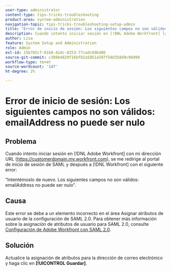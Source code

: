 ```yaml
---
user-type: administrator
content-type: tips-tricks-troubleshooting
product-area: system-administration
navigation-topic: tips-tricks-troubleshooting-setup-admin
title: "Error de inicio de sesión: Los siguientes campos no son válidos: emailAddress no puede ser nulo"
description: Cuando intento iniciar sesión en [!DNL Adobe Workfront] la dirección URL de mi dominio, se me redirige al portal de inicio de sesión de SAML y después a [!DNL Workfront] con un error que indica que el campo emailAddr no puede ser nulo.
author: Lisa
feature: System Setup and Administration
role: Admin
exl-id: 15b702cf-61b8-41dc-8253-77cadc69bd80
source-git-commit: c389b4829f16bf82a5851a597f5dd358d9c96999
workflow-type: tm+mt
source-wordcount: '147'
ht-degree: 2%

---
```


# Error de inicio de sesión: Los siguientes campos no son válidos: emailAddress no puede ser nulo

## Problema

Cuando intento iniciar sesión en [!DNL Adobe Workfront] con mi dirección URL (https://customerdomain.my.workfront.com), se me redirige al portal de inicio de sesión de SAML y después a [!DNL Workfront] con el siguiente error:

“Intentémoslo de nuevo. Los siguientes campos no son válidos: emailAddress no puede ser nulo&quot;.

## Causa

Este error se debe a un elemento incorrecto en el área Asignar atributos de usuario de la configuración de SAML 2.0. Para obtener más información sobre la asignación de atributos de usuario para SAML 2.0, consulte [Configuración de Adobe Workfront con SAML 2.0](../../administration-and-setup/add-users/single-sign-on/configure-workfront-saml-2.md).

## Solución

Actualice la asignación de atributos para la dirección de correo electrónico y haga clic en **[!UICONTROL Guardar]**.
